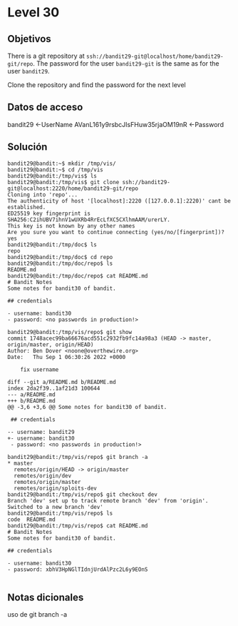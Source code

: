 # Level 30

## Objetivos
There is a git repository at `ssh://bandit29-git@localhost/home/bandit29-git/repo`. The password for the user `bandit29-git` is the same as for the user `bandit29`.

Clone the repository and find the password for the next level

## Datos de acceso 
bandit29 <-UserName
AVanL161y9rsbcJIsFHuw35rjaOM19nR <-Password
## Solución 
```shell
bandit29@bandit:~$ mkdir /tmp/vis/
bandit29@bandit:~$ cd /tmp/vis
bandit29@bandit:/tmp/vis$ ls
bandit29@bandit:/tmp/vis$ git clone ssh://bandit29-git@localhost:2220/home/bandit29-git/repo
Cloning into 'repo'...
The authenticity of host '[localhost]:2220 ([127.0.0.1]:2220)' cant be established.
ED25519 key fingerprint is SHA256:C2ihUBV7ihnV1wUXRb4RrEcLfXC5CXlhmAAM/urerLY.
This key is not known by any other names
Are you sure you want to continue connecting (yes/no/[fingerprint])? yes
bandit29@bandit:/tmp/doc$ ls
repo
bandit29@bandit:/tmp/doc$ cd repo
bandit29@bandit:/tmp/doc/repo$ ls
README.md
bandit29@bandit:/tmp/doc/repo$ cat README.md
# Bandit Notes
Some notes for bandit30 of bandit.

## credentials

- username: bandit30
- password: <no passwords in production!>

bandit29@bandit:/tmp/vis/repo$ git show
commit 1748acec99ba66676acd551c2932fb9fc14a98a3 (HEAD -> master, origin/master, origin/HEAD)
Author: Ben Dover <noone@overthewire.org>
Date:   Thu Sep 1 06:30:26 2022 +0000

    fix username

diff --git a/README.md b/README.md
index 2da2f39..1af21d3 100644
--- a/README.md
+++ b/README.md
@@ -3,6 +3,6 @@ Some notes for bandit30 of bandit.

 ## credentials

-- username: bandit29
+- username: bandit30
 - password: <no passwords in production!>

bandit29@bandit:/tmp/vis/repo$ git branch -a
* master
  remotes/origin/HEAD -> origin/master
  remotes/origin/dev
  remotes/origin/master
  remotes/origin/sploits-dev
bandit29@bandit:/tmp/vis/repo$ git checkout dev
Branch 'dev' set up to track remote branch 'dev' from 'origin'.
Switched to a new branch 'dev'
bandit29@bandit:/tmp/vis/repo$ ls
code  README.md
bandit29@bandit:/tmp/vis/repo$ cat README.md
# Bandit Notes
Some notes for bandit30 of bandit.

## credentials

- username: bandit30
- password: xbhV3HpNGlTIdnjUrdAlPzc2L6y9EOnS


```

## Notas dicionales
uso de git  branch -a